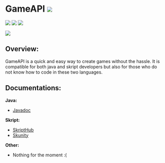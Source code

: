 # GameAPI ![](https://img.shields.io/travis-ci/AlexLew95/GameAPI.svg?style=flat-square)

[![](https://img.shields.io/github/issues/AlexLew95/GameAPI.svg?style=for-the-badge)](https://github.com/AlexLew95/GameAPI/issues) ![](https://img.shields.io/github/forks/AlexLew95/GameAPI.svg?style=for-the-badge) ![](https://img.shields.io/github/stars/AlexLew95/GameAPI.svg?style=for-the-badge)

![](https://i.imgur.com/Lo4xPqv.png)

## Overview:

GameAPI is a quick and easy way to create games without the hassle. It is compatible for both java and skript developers but also for those who do not know how to code in these two languages.

## Documentations:

**__Java:__**

 - [Javadoc](https://alexlew95.github.io/GameAPI/javadoc/)

**__Skript:__**

 - [SkriptHub](http://skripthub.net/docs/?addon=GameAPI)
 - [Skunity](https://github.com/AlexLew95/GameAPI/wiki)
 
**__Other:__**

 - Nothing for the moment :(
